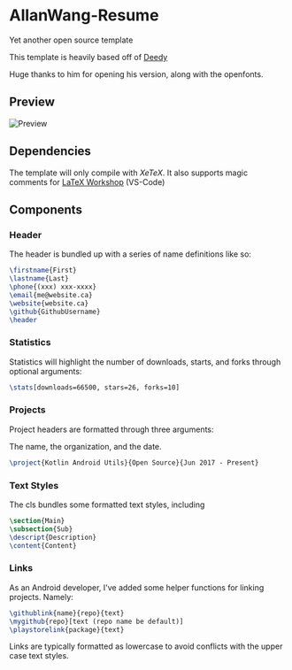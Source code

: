 # AllanWang-Resume

Yet another open source template

This template is heavily based off of [Deedy](https://github.com/deedy/Deedy-Resume)

Huge thanks to him for opening his version, along with the openfonts.

## Preview

![Preview](https://www.allanwang.ca/resume-snapshot.PNG)

## Dependencies

The template will only compile with *XeTeX*.
It also supports magic comments for [LaTeX Workshop](https://github.com/James-Yu/LaTeX-Workshop) (VS-Code)

## Components

### Header

The header is bundled up with a series of name definitions like so:

```latex
\firstname{First}
\lastname{Last}
\phone{(xxx) xxx-xxxx}
\email{me@website.ca}
\website{website.ca}
\github{GithubUsername}
\header
```

### Statistics

Statistics will highlight the number of downloads, starts, and forks through optional arguments:

```latex
\stats[downloads=66500, stars=26, forks=10]
```

### Projects

Project headers are formatted through three arguments:

The name, the organization, and the date.

```latex
\project{Kotlin Android Utils}{Open Source}{Jun 2017 - Present}
```

### Text Styles

The cls bundles some formatted text styles, including

```latex
\section{Main}
\subsection{Sub}
\descript{Description}
\content{Content}
```

### Links

As an Android developer, I've added some helper functions for linking projects. Namely:

```latex
\githublink{name}{repo}{text}
\mygithub{repo}[text (repo name be default)]
\playstorelink{package}{text}
```

Links are typically formatted as lowercase to avoid conflicts with the upper case text styles.